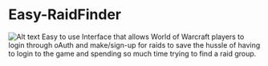 # Easy-RaidFinder

![Alt text](public/images/easyLogo.jpg?raw=true "Easy Raid-Finder Logo")
Easy to use Interface that allows World of Warcraft players to login through oAuth
and make/sign-up for raids to save the hussle of having to login to the game and
spending so much time trying to find a raid group.
